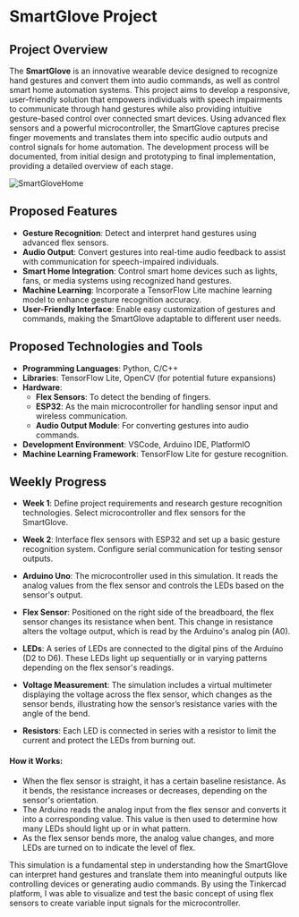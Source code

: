 # SmartGlove Project

## Project Overview
The **SmartGlove** is an innovative wearable device designed to recognize hand gestures and convert them into audio commands, as well as control smart home automation systems. This project aims to develop a responsive, user-friendly solution that empowers individuals with speech impairments to communicate through hand gestures while also providing intuitive gesture-based control over connected smart devices. Using advanced flex sensors and a powerful microcontroller, the SmartGlove captures precise finger movements and translates them into specific audio outputs and control signals for home automation. The development process will be documented, from initial design and prototyping to final implementation, providing a detailed overview of each stage.

![SmartGloveHome](https://github.com/user-attachments/assets/39d6b4cc-ab44-46ae-8fd2-bf972ecedf96)

## Proposed Features
- **Gesture Recognition**: Detect and interpret hand gestures using advanced flex sensors.
- **Audio Output**: Convert gestures into real-time audio feedback to assist with communication for speech-impaired individuals.
- **Smart Home Integration**: Control smart home devices such as lights, fans, or media systems using recognized hand gestures.
- **Machine Learning**: Incorporate a TensorFlow Lite machine learning model to enhance gesture recognition accuracy.
- **User-Friendly Interface**: Enable easy customization of gestures and commands, making the SmartGlove adaptable to different user needs.

## Proposed Technologies and Tools
- **Programming Languages**: Python, C/C++
- **Libraries**: TensorFlow Lite, OpenCV (for potential future expansions)
- **Hardware**:
  - **Flex Sensors**: To detect the bending of fingers.
  - **ESP32**: As the main microcontroller for handling sensor input and wireless communication.
  - **Audio Output Module**: For converting gestures into audio commands.
- **Development Environment**: VSCode, Arduino IDE, PlatformIO
- **Machine Learning Framework**: TensorFlow Lite for gesture recognition.

## Weekly Progress
- **Week 1**: Define project requirements and research gesture recognition technologies. Select microcontroller and flex sensors for the SmartGlove.
- **Week 2**: Interface flex sensors with ESP32 and set up a basic gesture recognition system. Configure serial communication for testing sensor outputs.

- **Arduino Uno**: The microcontroller used in this simulation. It reads the analog values from the flex sensor and controls the LEDs based on the sensor's output.
- **Flex Sensor**: Positioned on the right side of the breadboard, the flex sensor changes its resistance when bent. This change in resistance alters the voltage output, which is read by the Arduino's analog pin (A0).
- **LEDs**: A series of LEDs are connected to the digital pins of the Arduino (D2 to D6). These LEDs light up sequentially or in varying patterns depending on the flex sensor's readings.
- **Voltage Measurement**: The simulation includes a virtual multimeter displaying the voltage across the flex sensor, which changes as the sensor bends, illustrating how the sensor’s resistance varies with the angle of the bend.
- **Resistors**: Each LED is connected in series with a resistor to limit the current and protect the LEDs from burning out.

#### How it Works:
- When the flex sensor is straight, it has a certain baseline resistance. As it bends, the resistance increases or decreases, depending on the sensor's orientation.
- The Arduino reads the analog input from the flex sensor and converts it into a corresponding value. This value is then used to determine how many LEDs should light up or in what pattern.
- As the flex sensor bends more, the analog value changes, and more LEDs are turned on to indicate the level of flex.

This simulation is a fundamental step in understanding how the SmartGlove can interpret hand gestures and translate them into meaningful outputs like controlling devices or generating audio commands. By using the Tinkercad platform, I was able to visualize and test the basic concept of using flex sensors to create variable input signals for the microcontroller.
